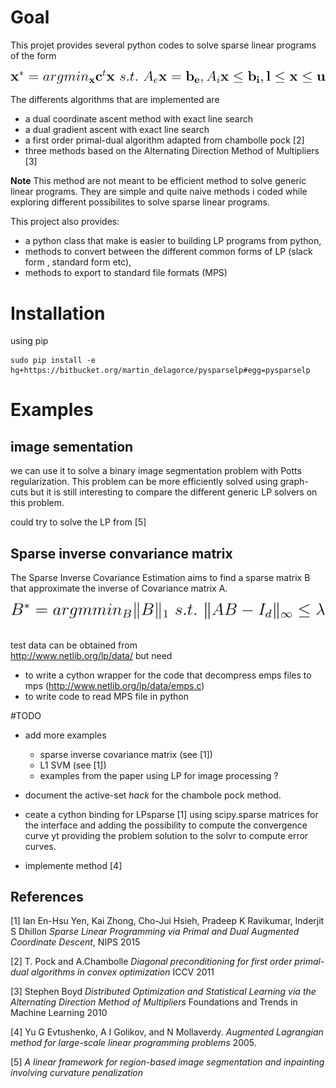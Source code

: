 # Goal

This projet provides several python codes to solve sparse linear programs of the form

![latex:\Large $\mathbf{x}^*=argmin_\mathbf{x} \mathbf{c}^t\mathbf{x} ~  s.t.~  A_e\mathbf{x}=\mathbf{b_e},A_i\mathbf{x}\leq\mathbf{ b_i}, \mathbf{l}\leq \mathbf{x}\leq \mathbf{u}$ ](./images/LPproblem.svg)


The differents algorithms that are implemented are 

* a dual coordinate ascent method with exact line search 
* a dual gradient ascent with exact line search
* a first order primal-dual algorithm adapted from chambolle pock [2]
* three methods based on the Alternating Direction Method of Multipliers [3]

**Note** This method are not meant to be efficient method to solve generic linear programs. They are simple and quite naive methods i coded while exploring different possibilites to solve sparse linear programs.


This project also provides: 

* a python class that  make is easier to building LP programs from python, 
* methods to convert between the different common forms of LP (slack form , standard form etc), 
* methods to export to standard file formats (MPS)

# Installation


using pip

	sudo pip install -e hg+https://bitbucket.org/martin_delagorce/pysparselp#egg=pysparselp

# Examples

## image sementation
we can use it to solve a binary image segmentation problem with Potts regularization.
This problem can be more efficiently solved using graph-cuts but it is still interesting to compare the different generic LP solvers on this problem. 

could try to solve the LP from [5]

## Sparse inverse convariance matrix 
 
The Sparse Inverse Covariance Estimation aims to find
a sparse matrix B that approximate the inverse of Covariance matrix A.

![latex:\large $B^*=argmmin_B \|B\|_1~ s.t.~ \|AB-I_d\|_\infty\leq \lambda$](./images/sparce_inv_covariance.svg)


##
test data can be obtained from  
http://www.netlib.org/lp/data/
but need 
- to write a cython wrapper for the code that decompress emps files to mps (http://www.netlib.org/lp/data/emps.c)
- to write code to read MPS file in python



#TODO

* add more examples 
	* sparse inverse covariance matrix (see [1])
	* L1 SVM (see [1])
	* examples from the paper using LP for image processing ? 

* document the active-set *hack* for the chambole pock method.


* ceate a cython binding for LPsparse [1] using scipy.sparse matrices for the interface and adding the possibility to compute the convergence curve yt providing the problem solution to the solvr to compute error curves.

* implemente method [4]

## References

[1] Ian En-Hsu Yen,  Kai Zhong,  Cho-Jui Hsieh, Pradeep K Ravikumar, Inderjit S Dhillon *Sparse Linear Programming via Primal and Dual Augmented Coordinate Descent*, NIPS 2015

[2] T. Pock and A.Chambolle *Diagonal preconditioning for first order primal-dual algorithms in convex optimization*  ICCV 2011

[3]  Stephen Boyd *Distributed Optimization and Statistical Learning via the Alternating Direction Method of Multipliers*  Foundations and Trends in Machine Learning 2010

[4] Yu G Evtushenko, A I Golikov, and N Mollaverdy. *Augmented
Lagrangian method for large-scale linear programming problems*  2005.

[5] *A linear framework for region-based image segmentation
and inpainting involving curvature penalization*

		


